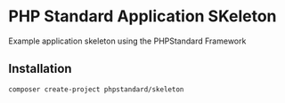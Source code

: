 # PHP Standard Application SKeleton

Example application skeleton using the PHPStandard Framework

## Installation

```
composer create-project phpstandard/skeleton
```
